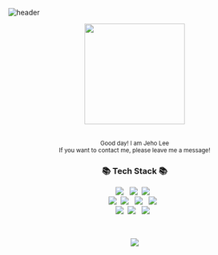 ![header](https://capsule-render.vercel.app/api?type=waving&color=timeAuto&fontAlign=50&fontAlignY=30&text=Welcome&desc=Jeho%20GitHub%20Profile&descAlign=63&descAlignY=55&height=200&fontSize=60&fontColor=ffffff)
<div id="header" align="center">
  <img src="https://media.giphy.com/media/QTfX9Ejfra3ZmNxh6B/giphy.gif" width="200"/>
</div>
<br>
<p align="center">
  <small>Good day! I am Jeho Lee <br></small>
  <small>If you want to contact me, please leave me a message!</small>
</p> 

<h3 align="center">📚 Tech Stack 📚</h3>
<p align="center">
  <img src="https://img.shields.io/badge/Java-007396?style=flat-square&logo=Java&logoColor=white"/>
</a>&nbsp
  <img src="https://img.shields.io/badge/Javascript-ffb13b?style=flat-square&logo=javascript&logoColor=white"/></a>&nbsp 
  <img src="https://img.shields.io/badge/jquery-0769AD?style=flat-square&logo=jquery&logoColor=white">
</a>&nbsp   
  <br>
  <img src="https://img.shields.io/badge/Spring-6DB33F?style=flat-square&logo=Spring&logoColor=white"/></a>&nbsp
  <img src="https://img.shields.io/badge/CSS3-1572B6?style=flat-square&logo=CSS3&logoColor=white"/>
</a> &nbsp
  <img src="https://img.shields.io/badge/Oracle-F80000?style=flat-square&logo=oracle&logoColor=white">
</a> &nbsp
  <img src="https://img.shields.io/badge/html-E34F26?style=flat-square&logo=html5&logoColor=white">
</a> &nbsp  
  <br>
  <img src="https://img.shields.io/badge/Mysql-E6B91E?style=flat-square&logo=MySql&logoColor=white"/></a>&nbsp
  <img src="https://img.shields.io/badge/github-181717?style=flat-square&logo=github&logoColor=white">
</a>&nbsp
  <img src="https://img.shields.io/badge/apache tomcat-F8DC75?style=flat-square&logo=apachetomcat&logoColor=white">
</a>&nbsp  
</p>
<br>
<p align="center">
  <a href="https://hits.seeyoufarm.com"><img src="https://hits.seeyoufarm.com/api/count/incr/badge.svg?url=https%3A%2F%2Fgithub.com%2Fdlwpgh97%2Fhit-counter&count_bg=%2379C83D&title_bg=%23555555&icon=&icon_color=%23E7E7E7&title=hits&edge_flat=false"/></a>
</p>

